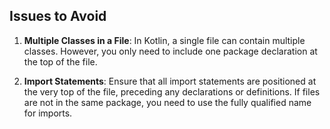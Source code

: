 ## Issues to Avoid

1. **Multiple Classes in a File**: In Kotlin, a single file can contain multiple classes. However, you only need to
   include one package declaration at the top of the file.

2. **Import Statements**: Ensure that all import statements are positioned at the very top of the file, preceding any
   declarations or definitions. If files are not in the same package, you need to use the fully qualified name for
   imports.
